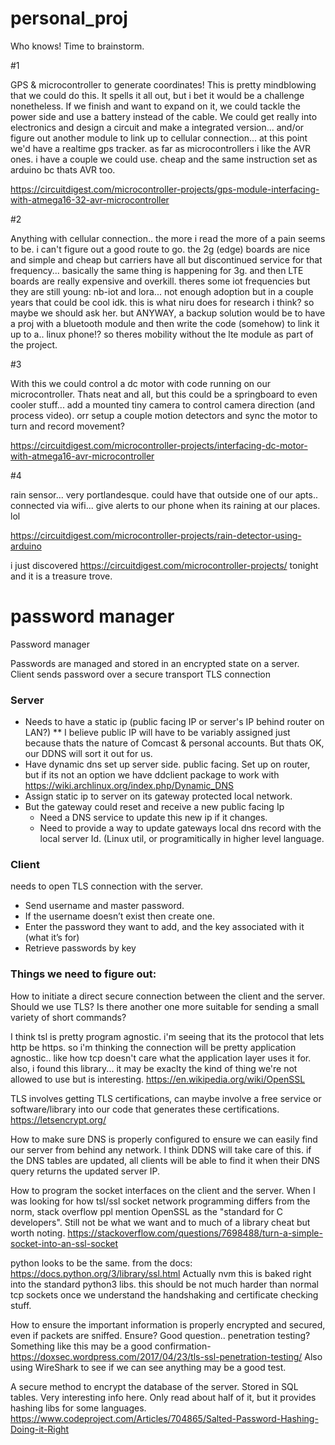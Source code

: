 # personal_proj
Who knows! Time to brainstorm.

#1

GPS & microcontroller to generate coordinates!
This is pretty mindblowing that we could do this. It spells it all out, but i bet it would be a challenge nonetheless. If we finish and want to expand on it, we could tackle the power side and use a battery instead of the cable. We could get really into electronics and design a circuit and make a integrated version... and/or figure out another module to link up to cellular connection... at this point we'd have a realtime gps tracker. as far as microcontrollers i like the AVR ones. i have a couple we could use. cheap and the same instruction set as arduino bc thats AVR too.

https://circuitdigest.com/microcontroller-projects/gps-module-interfacing-with-atmega16-32-avr-microcontroller

#2

Anything with cellular connection.. the more i read the more of a pain seems to be. i can't figure out a good route to go. the 2g (edge) boards are nice and simple and cheap but carriers have all but discontinued service for that frequency... basically the same thing is happening for 3g. and then LTE boards are really expensive and overkill. theres some iot frequencies but they are still young: nb-iot and lora... not enough adoption but in a couple years that could be cool idk. this is what niru does for research i think? so maybe we should ask her. but ANYWAY, a backup solution would be to have a proj with a bluetooth module and then write the code (somehow) to link it up to a.. linux phone!? so theres mobility without the lte module as part of the project.

#3

With this we could control a dc motor with code running on our microcontroller. Thats neat and all, but this could be a springboard to even cooler stuff... add a mounted tiny camera to control camera direction (and process video). orr setup a couple motion detectors and sync the motor to turn and record movement?

https://circuitdigest.com/microcontroller-projects/interfacing-dc-motor-with-atmega16-avr-microcontroller

#4

rain sensor... very portlandesque. could have that outside one of our apts.. connected via wifi... give alerts to our phone when its raining at our places. lol

https://circuitdigest.com/microcontroller-projects/rain-detector-using-arduino

i just discovered https://circuitdigest.com/microcontroller-projects/ tonight and it is a treasure trove.


# password manager
Password manager

Passwords are managed and stored in an encrypted state on a server. 
Client sends password over a secure transport
TLS connection
### Server 
 - Needs to have a static ip (public facing IP or server's IP behind router on LAN?)
 	** I believe public IP will have to be variably assigned just because thats the nature 		of Comcast & personal accounts. But thats OK, our DDNS will sort it out for us.
 - Have dynamic dns set up server side. public facing.
 	Set up on router, but if its not an option we have ddclient package to work with
 	https://wiki.archlinux.org/index.php/Dynamic_DNS
 - Assign static ip to server on its gateway protected local network. 
 - But the gateway could reset and receive a new public facing Ip
    - Need a DNS service to update this new ip if it changes.
    - Need to provide a way to update gateways local dns record with the local server Id. (Linux util, or programitically in higher level language. 
### Client
needs to open TLS connection with the server. 
  - Send username and master password. 
  - If the username doesn’t exist then create one.  
  - Enter the password they want to add, and the key associated with it (what it’s for)
  - Retrieve passwords by key

### Things we need to figure out:
How to initiate a direct secure connection between the client and the server. Should we use TLS? Is there another one more suitable for sending a small variety of short commands?

I think tsl is pretty program agnostic. i'm seeing that its the protocol that lets http be https. so i'm thinking the connection will be pretty application agnostic.. like how tcp doesn't care what the application layer uses it for. also, i found this library... it may be exaclty the kind of thing we're not allowed to use but is interesting.
https://en.wikipedia.org/wiki/OpenSSL

TLS involves getting TLS certifications, can maybe involve a free service or software/library into our code that generates these certifications. 
https://letsencrypt.org/

How to make sure DNS is properly configured to ensure we can easily find our server from behind any network. 
I think DDNS will take care of this. if the DNS tables are updated, all clients will be able to find it when their DNS query returns the updated server IP.

How to program the socket interfaces on the client and the server. 
When I was looking for how tsl/ssl socket network programming differs from the norm, stack overflow ppl mention OpenSSL as the "standard for C developers". Still not be what we want and to much of a library cheat but worth noting.
https://stackoverflow.com/questions/7698488/turn-a-simple-socket-into-an-ssl-socket

python looks to be the same. from the docs:
https://docs.python.org/3/library/ssl.html
Actually nvm this is baked right into the standard python3 libs. this should be not much harder than normal tcp sockets once we understand the handshaking and certificate checking stuff. 

How to ensure the important information is properly encrypted and secured, even if packets are sniffed. 
Ensure? Good question.. penetration testing? Something like this may be a good confirmation-
https://doxsec.wordpress.com/2017/04/23/tls-ssl-penetration-testing/
Also using WireShark to see if we can see anything may be a good test.

A secure method to encrypt the database of the server. Stored in SQL tables. 
Very interesting info here. Only read about half of it, but it provides hashing libs for
some languages.
https://www.codeproject.com/Articles/704865/Salted-Password-Hashing-Doing-it-Right
	

